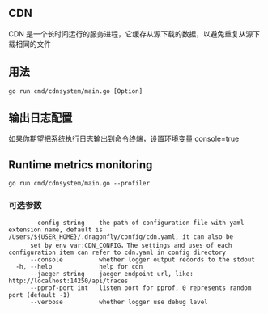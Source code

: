 ## CDN

CDN 是一个长时间运行的服务进程，它缓存从源下载的数据，以避免重复从源下载相同的文件

## 用法
```
go run cmd/cdnsystem/main.go [Option]
```
## 输出日志配置
如果你期望把系统执行日志输出到命令终端，设置环境变量 console=true 

## Runtime metrics monitoring
```
go run cmd/cdnsystem/main.go --profiler
```
### 可选参数

```
      --config string    the path of configuration file with yaml extension name, default is /Users/${USER_HOME}/.dragonfly/config/cdn.yaml, it can also be 
      set by env var:CDN_CONFIG，The settings and uses of each configuration item can refer to cdn.yaml in config directory
      --console          whether logger output records to the stdout
  -h, --help             help for cdn
      --jaeger string    jaeger endpoint url, like: http://localhost:14250/api/traces
      --pprof-port int   listen port for pprof, 0 represents random port (default -1)
      --verbose          whether logger use debug level
```